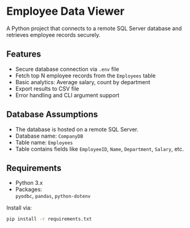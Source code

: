 #  Employee Data Viewer

A Python project that connects to a remote SQL Server database and retrieves employee records securely.

##  Features

-  Secure database connection via `.env` file
-  Fetch top N employee records from the `Employees` table
-  Basic analytics: Average salary, count by department
-  Export results to CSV file
- Error handling and CLI argument support

##  Database Assumptions

- The database is hosted on a remote SQL Server.
- Database name: `CompanyDB`
- Table name: `Employees`
- Table contains fields like `EmployeeID`, `Name`, `Department`, `Salary`, etc.

## Requirements

- Python 3.x
- Packages:  
  `pyodbc`, `pandas`, `python-dotenv`

Install via:
```bash
pip install -r requirements.txt


